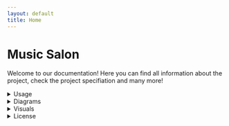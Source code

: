 ```yaml
---
layout: default
title: Home
---
```


# Music Salon

Welcome to our documentation! Here you can find all information about the project, 
check the project specifiation and many more!

<details>
  <summary>Usage</summary>

  - [Assignment](assignment.md)

</details>

<details>
  <summary>Diagrams</summary>

  - [Class Diagrams](diagrams/classes.drawio.png)

</details>

<details>
  <summary>Visuals</summary>

  - [Admin](visual/Admin.jpg)
  - [All Authors](visual/All-authors.jpg)
  - [All CD](visual/All-CD.jpg)
  - [Authorization (Admin or Guest)](visual/Authorization(Admin-or-Guest).jpg)
  - [Authorization (as User)](visual/Authorization(as-User).jpg)
  - [Guest](visual/Guest.jpg)
  - [Menu](visual/Menu.jpg)
  - [Most Popular Performer](visual/Most-popular-performer.jpg)
  - [Most Sold CD](visual/Most-sold-CD.jpg)
  - [Sales](visual/Sales.jpg)
  - [Sign Up](visual/Sign-Up.jpg)

</details>

<details>
  <summary>License</summary>

  This documentation is released under the [MIT License](./LICENSE.txt).

</details>
